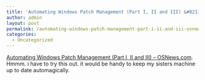 ```yaml
---
title: 'Automating Windows Patch Management (Part I, II and III) &#8211; OSNews.com'
author: admin
layout: post
permalink: /automating-windows-patch-management-part-i-ii-and-iii-osnewscom/
categories:
  - Uncategorized
---
```

[Automating Windows Patch Management (Part I, II and III) &#8211; OSNews.com][1]. Hmmm. i have to try this out. it would be handy to keep my sisters machine up to date automagically.

 [1]: http://www.osnews.com/story.php?news_id=7006